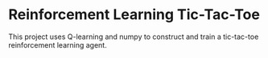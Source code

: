 # Reinforcement Learning Tic-Tac-Toe


This project uses Q-learning and numpy to construct and train a tic-tac-toe reinforcement learning agent.
